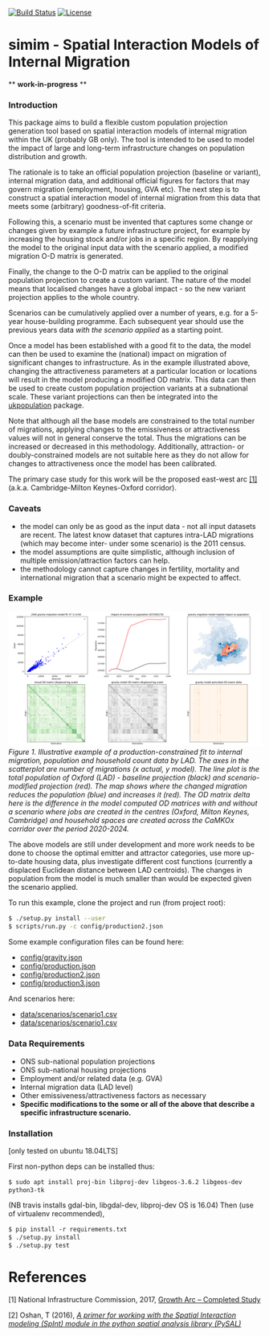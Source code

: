 [![Build Status](https://travis-ci.org/nismod/simim.png?branch=master)](https://travis-ci.org/nismod/simim) [![License](https://img.shields.io/github/license/mashape/apistatus.svg)](https://opensource.org/licenses/MIT)
# simim - Spatial Interaction Models of Internal Migration

** **work-in-progress** **

### Introduction

This package aims to build a flexible custom population projection generation tool based on spatial interaction models of internal migration within the UK (probably GB only). The tool is intended to be used to model the impact of large and long-term infrastructure changes on population distribution and growth.

The rationale is to take an official population projection (baseline or variant), internal migration data, and additional official figures for factors that may govern migration (employment, housing, GVA etc). The next step is to construct a spatial interaction model of internal migration from this data that meets some (arbitrary) goodness-of-fit criteria. 

Following this, a scenario must be invented that captures some change or changes given by example a future infrastructure project, for example by increasing the housing stock and/or jobs in a specific region. By reapplying the model to the original input data with the scenario applied, a modified migration O-D matrix is generated.

Finally, the change to the O-D matrix can be applied to the original population projection to create a custom variant. The nature of the model means that localised changes have a global impact - so the new variant projection applies to the whole country.

Scenarios can be cumulatively applied over a number of years, e.g. for a 5-year house-building programme. Each subsequent year should use the previous years data *with the scenario applied* as a starting point.

Once a model has been established with a good fit to the data, the model can then be used to examine the (national) impact on migration of significant changes to infrastructure. As in the example illustrated above, changing the attractiveness parameters at a particular location or locations will result in the model producing a modified OD matrix. This data can then be used to create custom population projection variants at a subnational scale. These variant projections can then be integrated into the [ukpopulation](https://github.com/nismod/ukpopulation) package.

Note that although all the base models are constrained to the total number of migrations, applying changes to the emissiveness or attractiveness values will not in general conserve the total. Thus the migrations can be increased or decreased in this methodology. Additionally, attraction- or doubly-constrained models are not suitable here as they do not allow for changes to attractiveness once the model has been calibrated.

The primary case study for this work will be the proposed east-west arc [[1]](#references) (a.k.a. Cambridge-Milton Keynes-Oxford corridor).

### Caveats
- the model can only be as good as the input data - not all input datasets are recent. The latest know dataset that captures intra-LAD migrations (which may become inter- under some scenario) is the 2011 census.  
- the model assumptions are quite simplistic, although inclusion of multiple emission/attraction factors can help.
- the methodology cannot capture changes in fertility, mortality and international migration that a scenario might be expected to affect.

### Example

![Example fits](doc/img/sim_basic.png)
_Figure 1. Illustrative example of a production-constrained fit to internal migration, population and household count data by LAD.  The axes in the scatterplot are number of migrations (x actual, y model). The line plot is the total population of Oxford (LAD) - baseline projection (black) and scenario-modified projection (red). The map shows where the changed migration reduces the population (blue) and increases it (red). The OD matrix delta here is the difference in the model computed OD matrices with and without a scenario where jobs are created in the centres (Oxford, Milton Keynes, Cambridge) and household spaces are created across the CaMKOx corridor over the period 2020-2024._

The above models are still under development and more work needs to be done to choose the optimal emitter and attractor categories, use more up-to-date housing data, plus investigate different cost functions (currently a displaced Euclidean distance between LAD centroids). The changes in population from the model is much smaller than would be expected given the scenario applied.

To run this example, clone the project and run (from project root):

```bash
$ ./setup.py install --user
$ scripts/run.py -c config/production2.json
```
Some example configuration files can be found here:
- [config/gravity.json](config/gravity.json)
- [config/production.json](config/production.json)
- [config/production2.json](config/production2.json)
- [config/production3.json](config/production3.json)

And scenarios here:
- [data/scenarios/scenario1.csv](data/scenarios/scenario1.csv)
- [data/scenarios/scenario1.csv](data/scenarios/scenario2.csv)

### Data Requirements
- ONS sub-national population projections
- ONS sub-national housing projections
- Employment and/or related data (e.g. GVA)
- Internal migration data (LAD level)
- Other emissiveness/attractiveness factors as necessary
- **Specific modifications to the some or all of the above that describe a specific infrastructure scenario.**

### Installation

[only tested on ubuntu 18.04LTS]

First non-python deps can be installed thus:
```
$ sudo apt install proj-bin libproj-dev libgeos-3.6.2 libgeos-dev python3-tk
```
(NB travis installs gdal-bin, libgdal-dev, libproj-dev  OS is 16.04)
Then (use of virtualenv recommended),
```
$ pip install -r requirements.txt
$ ./setup.py install
$ ./setup.py test
```

# References
[1] National Infrastructure Commission, 2017, [Growth Arc – Completed Study](https://www.nic.org.uk/our-work/growth-arc/)

[2] Oshan, T (2016), [_A primer for working with the Spatial Interaction modeling (SpInt) module in the python spatial analysis library (PySAL)_](http://openjournals.wu.ac.at/region/paper_175/175.html) 
